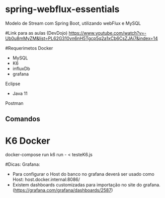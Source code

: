 # spring-webflux-essentials
Modelo de Stream com Spring Boot, utilizando webFlux e MySQL

#Link para as aulas (DevDojo)
https://www.youtube.com/watch?v=-Ub0u8mMyZM&list=PL62G310vn6nH5Tgcp5q2a1xCb6CsZJAi7&index=14

#Requerimetos
Docker
   - MySQL
   - K6
   - influxDb
   - grafana
   
Eclipse
  - Java 11
  
Postman

## Comandos ## 
# K6 Docker 
docker-compose run k6 run - < testeK6.js

#Dicas: 
Grafana:
  - Para configurar o Host do banco no grafana deverá ser usado como Host: host.docker.internal:8086/
  - Existem dashboards customizadas para importação no site do grafana. (https://grafana.com/grafana/dashboards/2587)


